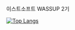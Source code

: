 이스트소프트 WASSUP 2기

[![Top Langs](https://github-readme-stats.vercel.app/api/top-langs/?username=jooni0227&exclude_repo=Study,software-project_1,software_project2)](https://github.com/jooni0227/github-readme-stats)
